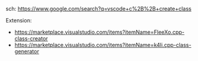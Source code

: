 sch: https://www.google.com/search?q=vscode+c%2B%2B+create+class

Extension:
- https://marketplace.visualstudio.com/items?itemName=FleeXo.cpp-class-creator
- https://marketplace.visualstudio.com/items?itemName=k4li.cpp-class-generator
